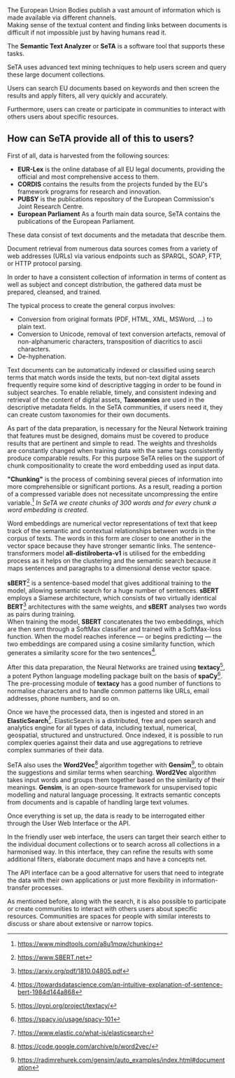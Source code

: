 <!--  {{ customer.web }} -->

The European Union Bodies publish a vast amount of information which is made available via different channels.      
Making sense of the textual content and finding links between documents is difficult if not impossible just by having humans read it. 



The **Semantic Text Analyzer** or **SeTA** is a software tool that supports these tasks.     

SeTA uses advanced text mining techniques to help users screen and query these large document collections.   

Users can search EU documents based on keywords and then screen the results and apply filters, all very quickly and accurately.   

Furthermore, users can create or participate in communities to interact with others users about specific resources.  

## How can SeTA provide all of this to users?

First of all, data is harvested from the following sources:

<!-- ![Screenshot](./img/data_sources.png) -->

- **EUR-Lex** is the online database of all EU legal documents, providing the official and most comprehensive access to them.      
- **CORDIS** contains the results from the projects funded by the EU's framework programs for research and innovation.      
- **PUBSY** is the publications repository of the European Commission's Joint Research Centre.     
- **European Parliament** As a fourth main data source, SeTA contains the publications of the European Parliament.     


These data consist of text documents and the metadata that describe them.      

Document retrieval from numerous data sources comes from a variety of web addresses (URLs) via various endpoints such as SPARQL, SOAP, FTP, or HTTP protocol parsing.     

In order to have a consistent collection of information in terms of content as well as subject and concept distribution, the gathered data must be prepared, cleansed, and trained.              

The typical process to create the general corpus involves:      
- Conversion from original formats (PDF, HTML, XML, MSWord, …) to plain text.        
- Conversion to Unicode, removal of text conversion artefacts, removal of non-alphanumeric characters, transposition of diacritics to ascii characters.      
- De-hyphenation.            

Text documents can be automatically indexed or classified using search terms that match words inside the texts, but non-text digital assets frequently require some kind of descriptive tagging in order to be found in subject searches. To enable reliable, timely, and consistent indexing and retrieval of the content of digital assets, **Taxonomies** are used in the descriptive metadata fields. In the SeTA communities, if users need it, they can create custom taxonomies for their own documents.           

As part of the data preparation, is necessary for the Neural Network training that features must be designed, domains must be covered to produce results that are pertinent and simple to read. The weights and thresholds are constantly changed when training data with the same tags consistently produce comparable results.  For this purpose SeTA relies on the support of chunk compositionality to create the word embedding used as input data.      
    
**"Chunking"** is the process of combining several pieces of information into more comprehensible or significant portions. As a result, reading a portion of a compressed variable does not necessitate uncompressing the entire variable.[^1]  *In SeTA we create chunks of 300 words and for every chunk a word embedding is created.* 

Word embeddings are numerical vector representations of text that keep track of the semantic and contextual relationships between words in the corpus of texts.  The words in this form are closer to one another in the vector space because they have stronger semantic links. The sentence-transformers model **all-distilroberta-v1** is utilised for the embedding process as it helps on the clustering and the semantic search because it maps sentences and paragraphs to a dimensional dense vector space.    

**sBERT**[^2] is a sentence-based model that gives additional training to the model, allowing semantic search for a huge number of sentences. **sBERT** employs a Siamese architecture, which consists of two virtually identical **BERT**[^3] architectures with the same weights, and **sBERT** analyses two words as pairs during training.   
When training the model, **SBERT** concatenates the two embeddings, which are then sent through a SoftMax classifier and trained with a SoftMax-loss function. When the model reaches inference — or begins predicting — the two embeddings are compared using a cosine similarity function, which generates a similarity score for the two sentences[^4].       

After this data preparation, the Neural Networks are trained using **textacy**[^5], a potent Python language modelling package built on the basis of **spaCy**[^6]. The pre-processing module of **textacy** has a good number of functions to normalise characters and to handle common patterns like URLs, email addresses, phone numbers, and so on.    

Once we have the processed data, then is ingested and stored in an **ElasticSearch**[^7].  ElasticSearch is a distributed, free and open search and analytics engine for all types of data, including textual, numerical, geospatial, structured and unstructured. Once indexed, it is possible to run complex queries against their data and use aggregations to retrieve complex summaries of their data.

SeTA also uses the **Word2Vec**[^8] algorithm together with **Gensim**[^9], to obtain the suggestions and similar terms when searching.  **Word2Vec** algorithm takes input words and groups them together based on the similarity of their meanings.   **Gensim**, is an open-source framework for unsupervised topic modelling and natural language processing. It extracts semantic concepts from documents and is capable of handling large text volumes.     

Once everything is set up, the data is ready to be interrogated either through the User Web Interface or the API.

In the friendly user web interface, the users can target their search either to the individual document collections or to search across all collections in a harmonised way. In this interface, they can refine the results with some additional filters, elaborate document maps and have a concepts net. 

The API interface can be a good alternative for users that need to integrate the data with their own applications or just more flexibility in information-transfer processes.

As mentioned before, along with the search, it is also possible to participate or create communities to interact with others users about specific resources. Communities are spaces for people with similar interests to discuss or share about extensive or narrow topics.






[^1]:https://www.mindtools.com/a8u1mqw/chunking
[^2]:https://www.SBERT.net
[^3]:https://arxiv.org/pdf/1810.04805.pdf
[^4]:https://towardsdatascience.com/an-intuitive-explanation-of-sentence-bert-1984d144a868
[^5]:https://pypi.org/project/textacy/
[^6]:https://spacy.io/usage/spacy-101
[^7]:https://www.elastic.co/what-is/elasticsearch
[^8]:https://code.google.com/archive/p/word2vec/
[^9]:https://radimrehurek.com/gensim/auto_examples/index.html#documentation

   